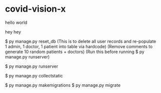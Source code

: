 # covid-vision-x

hello world

hey hey

$ py manage.py reset_db
(This is to delete all user records and re-populate 1 admin, 1 doctor, 1 patient into table via hardcode)
(Remove comments to generate 10 random patients + doctors)
(Run this before running $ py manage.py runserver)

$ py manage.py runserver

$ py manage.py collectstatic

$ py manage.py makemigrations <ModelName>
$ py manage.py migrate
